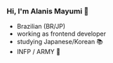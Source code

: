 ### Hi, I'm Alanis Mayumi 👋

- Brazilian (BR/JP)
- working as frontend developer
- studying Japanese/Korean 📚
- INFP / ARMY 💜

<i class="fas fa-react"></i>
<i class="fab fa-markdown"></i>

<!--
**AlanisMayumi/AlanisMayumi** is a ✨ _special_ ✨ repository because its `README.md` (this file) appears on your GitHub profile.

Here are some ideas to get you started:

- 🔭 I’m currently working on ...
- 🌱 I’m currently learning ...
- 👯 I’m looking to collaborate on ...
- 🤔 I’m looking for help with ...
- 💬 Ask me about ...
- 📫 How to reach me: ...
- 😄 Pronouns: ...
- ⚡ Fun fact: ...
-->
